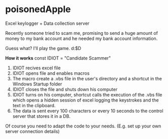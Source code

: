 # poisonedApple
Excel keylogger + Data collection server

Recently someone tried to scam me, promising to send a huge amount of money to my bank account and he needed my bank account information.

Guess what? I'll play the game. d:$D

**How it works**
const IDIOT = "Candidate Scammer"
1. IDIOT recives excel file
2. IDIOT opens file and enables macros
3. The macro create a .vbs file in the user's directory and a shortcut in the Windows Startup folder
4. IDIOT closes the file and shuts down his computer
5. IDIOT turns on his computer, shortcut calls the execution of the .vbs file which opens a hidden session of excel logging the keystrokes and the text in the clipboard.
6. The data is sent every 100 characters or every 10 seconds to the control server that stores it in a DB.

Of course you need to adapt the code to your needs. (E.g. set up your own server connection details)
